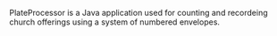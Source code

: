 PlateProcessor is a Java application used for counting and recordeing church offerings using a system of numbered envelopes.
